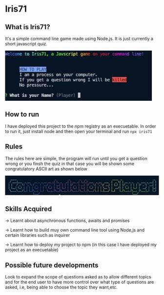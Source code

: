 # Iris71

## What is Iris71?
It's a simple command line game made using Node.js. It is just currently a short javascript quiz.

![alt text](images/start.jpeg)

## How to run

I have deployed this project to the npm registry as an execuetable.
In order to run it, just install node and then open your terminal and run
`npx iris71`

## Rules

The rules here are simple, the program will run until you get a question wrong or you finsh the quiz in that case you will be shown some congratulatory ASCII art as shown below

![alt text](images/finish.jpeg)

## Skills Acquired

-> Learnt about asynchronous functions, awaits and promises

-> Learnt how to build muy own command line tool using Node,js and certain libraries such as inquirer

-> Learnt how to deploy my project to npm (in this case I have deployed my project as an execuetable)

## Possible future developments

Look to expand the scope of questions asked as to allow different topics and for the end user to have more control over what type of questions are asked, i.e, being able to choose the topic they want,etc.





